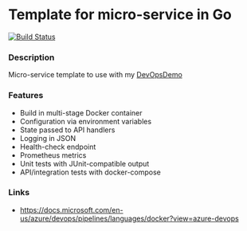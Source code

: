 # Template for micro-service in Go #
[![Build Status](https://dev.azure.com/butzist/DevOpsDemo/_apis/build/status/DevOpsDemoTF.DevOpsDemo-template-Go?branchName=master)](https://dev.azure.com/butzist/DevOpsDemo/_build/latest?definitionId=2&branchName=master)
### Description ###
Micro-service template to use with my [DevOpsDemo](https://github.com/DevOpsDemoTF/DevOpsDemo)

### Features ###
* Build in multi-stage Docker container
* Configuration via environment variables
* State passed to API handlers
* Logging in JSON
* Health-check endpoint
* Prometheus metrics
* Unit tests with JUnit-compatible output
* API/integration tests with docker-compose

### Links ###
* https://docs.microsoft.com/en-us/azure/devops/pipelines/languages/docker?view=azure-devops
